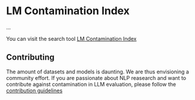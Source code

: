 # LM Contamination Index

...

You can visit the search tool [LM Contamination Index](https://hitz-zentroa.github.io/lm-contamination/)

## Contributing
The amount of datasets and models is daunting. We are thus envisioning a community effort. If you are passionate about NLP reasearch and want to contribute against contamination in LLM evaluation, please follow the [contribution guidelines](CONTRIBUTING.md)